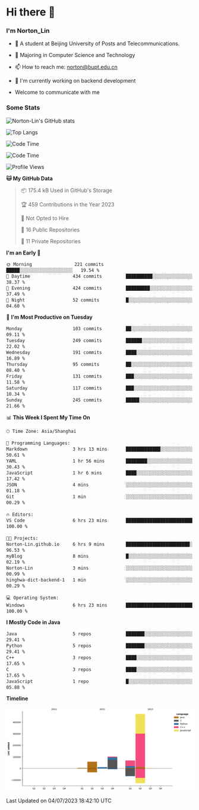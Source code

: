 
# Hi there 👋

### I'm Norton_Lin
- 🏫 A student at Beijing University of Posts and Telecommunications.
- 🌱 Majoring in Computer Science and Technology
- 📫 How to reach me: norton@bupt.edu.cn
- 🌱 I'm currently working on backend development

- Welcome to communicate with me

### Some Stats
![Norton-Lin's GitHub stats](https://github-readme-stats.vercel.app/api?username=Norton-Lin&count_private=true&show_icons=true&theme=radical)

![Top Langs](https://github-readme-stats.vercel.app/api/top-langs/?username=Norton-Lin&langs_count=10&layout=compact)

![Code Time](https://github-readme-stats.vercel.app/api/wakatime?username=Norton_Lin)

<!--START_SECTION:waka-->
![Code Time](http://img.shields.io/badge/Code%20Time-325%20hrs%2017%20mins-blue)

![Profile Views](http://img.shields.io/badge/Profile%20Views-6-blue)

**🐱 My GitHub Data** 

> 📦 175.4 kB Used in GitHub's Storage 
 > 
> 🏆 459 Contributions in the Year 2023
 > 
> 🚫 Not Opted to Hire
 > 
> 📜 16 Public Repositories 
 > 
> 🔑 11 Private Repositories 
 > 
**I'm an Early 🐤** 

```text
🌞 Morning                221 commits         █████░░░░░░░░░░░░░░░░░░░░   19.54 % 
🌆 Daytime                434 commits         ██████████░░░░░░░░░░░░░░░   38.37 % 
🌃 Evening                424 commits         █████████░░░░░░░░░░░░░░░░   37.49 % 
🌙 Night                  52 commits          █░░░░░░░░░░░░░░░░░░░░░░░░   04.60 % 
```
📅 **I'm Most Productive on Tuesday** 

```text
Monday                   103 commits         ██░░░░░░░░░░░░░░░░░░░░░░░   09.11 % 
Tuesday                  249 commits         ██████░░░░░░░░░░░░░░░░░░░   22.02 % 
Wednesday                191 commits         ████░░░░░░░░░░░░░░░░░░░░░   16.89 % 
Thursday                 95 commits          ██░░░░░░░░░░░░░░░░░░░░░░░   08.40 % 
Friday                   131 commits         ███░░░░░░░░░░░░░░░░░░░░░░   11.58 % 
Saturday                 117 commits         ███░░░░░░░░░░░░░░░░░░░░░░   10.34 % 
Sunday                   245 commits         █████░░░░░░░░░░░░░░░░░░░░   21.66 % 
```


📊 **This Week I Spent My Time On** 

```text
🕑︎ Time Zone: Asia/Shanghai

💬 Programming Languages: 
Markdown                 3 hrs 13 mins       █████████████░░░░░░░░░░░░   50.61 % 
YAML                     1 hr 56 mins        ████████░░░░░░░░░░░░░░░░░   30.43 % 
JavaScript               1 hr 6 mins         ████░░░░░░░░░░░░░░░░░░░░░   17.42 % 
JSON                     4 mins              ░░░░░░░░░░░░░░░░░░░░░░░░░   01.18 % 
Git                      1 min               ░░░░░░░░░░░░░░░░░░░░░░░░░   00.29 % 

🔥 Editors: 
VS Code                  6 hrs 23 mins       █████████████████████████   100.00 % 

🐱‍💻 Projects: 
Norton-Lin.github.io     6 hrs 9 mins        ████████████████████████░   96.53 % 
myBlog                   8 mins              █░░░░░░░░░░░░░░░░░░░░░░░░   02.19 % 
Norton-Lin               3 mins              ░░░░░░░░░░░░░░░░░░░░░░░░░   00.99 % 
hinghwa-dict-backend-1   1 min               ░░░░░░░░░░░░░░░░░░░░░░░░░   00.29 % 

💻 Operating System: 
Windows                  6 hrs 23 mins       █████████████████████████   100.00 % 
```

**I Mostly Code in Java** 

```text
Java                     5 repos             ███████░░░░░░░░░░░░░░░░░░   29.41 % 
Python                   5 repos             ███████░░░░░░░░░░░░░░░░░░   29.41 % 
C++                      3 repos             ████░░░░░░░░░░░░░░░░░░░░░   17.65 % 
C                        3 repos             ████░░░░░░░░░░░░░░░░░░░░░   17.65 % 
JavaScript               1 repo              █░░░░░░░░░░░░░░░░░░░░░░░░   05.88 % 
```



**Timeline**

![Lines of Code chart](https://raw.githubusercontent.com/Norton-Lin/Norton-Lin/main/assets/bar_graph.png)


 Last Updated on 04/07/2023 18:42:10 UTC
<!--END_SECTION:waka-->
